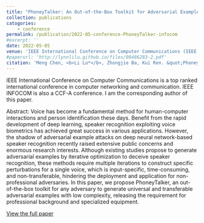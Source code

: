 ```yaml
---
title: "PhoneyTalker: An Out-of-the-Box Toolkit for Adversarial Example Attack on Speaker Recognition"
collection: publications
catogories: 
    - conference
permalink: /publication/2022-05-conference-PhoneyTalker-infocom
#excerpt: ''
date: 2022-05-05
venue: 'IEEE International Conference on Computer Communications (IEEE INFOCOM 2022)'
#paperurl: 'http://lynnlilu.github.io/files/08486283-2.pdf'
citation: 'Meng Chen, <b>Li Lu*</b>, Zhongjie Ba, Kui Ren. &quot;PhoneyTalker: An Out-of-the-Box Toolkit for Adversarial Example Attack on Speaker Recognition.&quot; <i>Proceedings of IEEE International Conference on Computer Communications (IEEE INFOCOM)</i>. Virtual. 2022. doi: to appear.'
---
```


IEEE International Conference on Computer Communications is a top ranked international conference in computer networking and communication. IEEE INFOCOM is also a CCF-A conference. I am the corresponding author of this paper.

Abstract: Voice has become a fundamental method for human-computer interactions and person identification these days. Benefit from the rapid development of deep learning, speaker recognition exploiting voice biometrics has achieved great success in various applications. However, the shadow of adversarial example attacks on deep neural network-based speaker recognition recently raised extensive public concerns and enormous research interests. Although existing studies propose to generate adversarial examples by iterative optimization to deceive speaker recognition, these methods require multiple iterations to construct specific perturbations for a single voice, which is input-specific, time-consuming, and non-transferable, hindering the deployment and application for non-professional adversaries. In this paper, we propose PhoneyTalker, an out-of-the-box toolkit for any adversary to generate universal and transferable adversarial examples with low complexity, releasing the requirement for professional background and specialized equipment. 

[View the full paper](http://lynnlilu.github.io/files/INFOCOM22-Meng.pdf)

